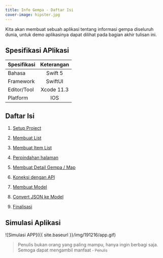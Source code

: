 ```yaml
---
title: Info Gempa - Daftar Isi
cover-image: hipster.jpg
---
```

Kita akan membuat sebuah aplikasi tentang informasi gempa diseluruh dunia, untuk demo aplikasinya dapat dilihat pada bagian akhir tulisan ini. 
<!--more-->

## Spesifikasi APlikasi ##

|  Spesifikasi  | Keterangan      |
| :------------ |:---------------:|
|  Bahasa       | Swift 5         |
| Framework     | SwiftUI         |
| Editor/Tool   | Xcode 11.3      |
| Platform      | IOS             | 


## Daftar Isi ##

1. [Setup Project](https://thengoding.com/2019/12/17/1-info-gempa-setup-project/)

2. [Membuat List](https://thengoding.com/2019/12/17/2-info-gempa-membuat-list/)

3. [Membuat Item List](https://thengoding.com/2019/12/17/3-info-gempa-membuat-item-list/)

4. [Perpindahan halaman](https://thengoding.com/2019/12/17/4-info-gempa-perpindahan-halaman/)

5. [Membuat Detail Gempa / Map](https://thengoding.com/2019/12/27/5-info-gempa-membuat-peta/)

6. [Koneksi dengan API](https://thengoding.com/2019/12/27/6-info-gempa-koneksi-dengan-api/)

7. [Membuat Model](https://thengoding.com/2019/12/27/7-info-gempa-membuat-model/)

8. [Convert JSON ke Model](https://thengoding.com/2019/12/27/8-info-gempa-conversi-json-ke-model/)

9. [Finalisasi](www.thengoding.com)

## Simulasi Aplikasi ##

![Simulasi APP]({{ site.baseurl }}/img/191216/app.gif)


>Penulis bukan orang yang paling mampu, hanya ingin berbagi saja. Semoga dapat mengambil manfaat<small> - Penulis</small>